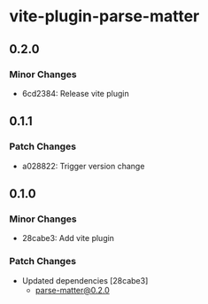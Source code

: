 # vite-plugin-parse-matter

## 0.2.0

### Minor Changes

- 6cd2384: Release vite plugin

## 0.1.1

### Patch Changes

- a028822: Trigger version change

## 0.1.0

### Minor Changes

- 28cabe3: Add vite plugin

### Patch Changes

- Updated dependencies [28cabe3]
  - parse-matter@0.2.0
